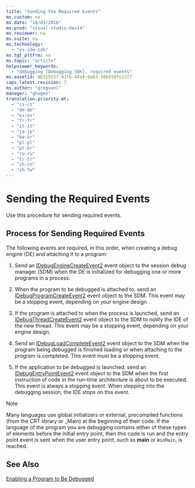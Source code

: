 ```yaml
---
title: "Sending the Required Events"
ms.custom: na
ms.date: "10/03/2016"
ms.prod: "visual-studio-dev14"
ms.reviewer: na
ms.suite: na
ms.technology: 
  - "vs-ide-sdk"
ms.tgt_pltfrm: na
ms.topic: "article"
helpviewer_keywords: 
  - "debugging [Debugging SDK], required events"
ms.assetid: 08319157-43fb-44a9-9a63-50b919fe1377
caps.latest.revision: 7
ms.author: "gregvanl"
manager: "ghogen"
translation.priority.mt: 
  - "cs-cz"
  - "de-de"
  - "es-es"
  - "fr-fr"
  - "it-it"
  - "ja-jp"
  - "ko-kr"
  - "pl-pl"
  - "pt-br"
  - "ru-ru"
  - "tr-tr"
  - "zh-cn"
  - "zh-tw"
---
```

# Sending the Required Events
Use this procedure for sending required events.  
  
## Process for Sending Required Events  
 The following events are required, in this order, when creating a debug engine (DE) and attaching it to a program:  
  
1.  Send an [IDebugEngineCreateEvent2](../extensibility/idebugenginecreateevent2.md) event object to the session debug manager (SDM) when the DE is initialized for debugging one or more programs in a process.  
  
2.  When the program to be debugged is attached to, send an [IDebugProgramCreateEvent2](../extensibility/idebugprogramcreateevent2.md) event object to the SDM. This event may be a stopping event, depending on your engine design.  
  
3.  If the program is attached to when the process is launched, send an [IDebugThreadCreateEvent2](../extensibility/idebugthreadcreateevent2.md) event object to the SDM to notify the IDE of the new thread. This event may be a stopping event, depending on your engine design.  
  
4.  Send an [IDebugLoadCompleteEvent2](../extensibility/idebugloadcompleteevent2.md) event object to the SDM when the program being debugged is finished loading or when attaching to the program is completed. This event must be a stopping event.  
  
5.  If the application to be debugged is launched, send an [IDebugEntryPointEvent2](../extensibility/idebugentrypointevent2.md) event object to the SDM when the first instruction of code in the run-time architecture is about to be executed. This event is always a stopping event. When stepping into the debugging session, the IDE stops on this event.  
  
> [!NOTE]
>  Many languages use global initializers or external, precompiled functions (from the CRT library or _Main) at the beginning of their code. If the language of the program you are debugging contains either of these types of elements before the initial entry point, then this code is run and the entry point event is sent when the user entry point, such as **main** or `WinMain`, is reached.  
  
## See Also  
 [Enabling a Program to Be Debugged](../extensibility/enabling-a-program-to-be-debugged.md)